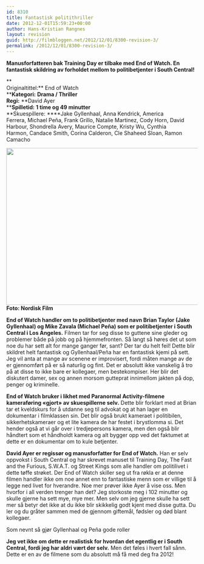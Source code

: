```yaml
---
id: 8310
title: Fantastisk politithriller
date: 2012-12-01T15:59:23+00:00
author: Hans-Kristian Rangnes
layout: revision
guid: http://filmbloggen.net/2012/12/01/8300-revision-3/
permalink: /2012/12/01/8300-revision-3/
---
```

**Manusforfatteren bak Training Day er tilbake med End of Watch. En fantastisk skildring av forholdet mellom to politibetjenter i South Central!<!--more-->**

**  
Originaltittel:** End of Watch  
****Kategori:** **Drama / Thriller**  
**Regi:** **David Ayer  
****Spilletid:** **1 time og 49 minutter**  
**Skuespillere: ****Jake Gyllenhaal, Anna Kendrick, America Ferrera, Michael Peña, Frank Grillo, Natalie Martinez, Cody Horn, David Harbour, Shondrella Avery, Maurice Compte, Kristy Wu, Cynthia Harmon, Candace Smith, Corina Calderon, Cle Shaheed Sloan, Ramon Camacho

<a href="http://filmbloggen.net/?attachment_id=8301" rel="attachment wp-att-8301"><img class="alignnone size-large wp-image-8301" src="http://filmbloggen.net/wp-content/uploads//2012/12/ichfaay3-620x413.jpg" alt="" width="620" height="413" /></a>  
**Foto: Nordisk Film**

**End of Watch handler om to politibetjenter med navn Brian Taylor (Jake Gyllenhaal) og Mike Zavala (Michael Peña) som er politibetjenter i South Central i Los Angeles.** Filmen tar for seg disse to guttene sine gleder og problemer både på jobb og på hjemmefronten. Så langt så høres det ut som noe du har sett alt for mange ganger før, sant? Der tar du helt feil! Dette blir skildret helt fantastisk og Gyllenhaal/Peña har en fantastisk kjemi på sett. Jeg vil anta at mange av scenene er improvisert, fordi måten mange av de er gjennomført på er så naturlig og fint. Det er absolutt ikke vanskelig å tro på at disse to ikke bare er kollegaer, men bestekompiser. Her blir det diskutert damer, sex og annen morsom gutteprat innimellom jakten på dop, penger og kriminelle.

**End of Watch bruker i likhet med Paranormal Activity-filmene kameraføring &laquo;gjort&raquo; av skuespillerne selv.** Dette blir forklart med at Brian tar et kveldskurs for å utdanne seg til advokat og at han lager en dokumentar i filmklassen sin. Det blir også brukt kameraet i politibilen, sikkerhetskameraer og et lite kamera de har festet i brystlomma si. Det hender også at vi går over i tredjepersons kamera, men den også blir håndtert som et håndholdt kamera og alt bygger opp ved det faktumet at dette er en dokumentar om to kule betjenter.

**David Ayer er regissør og manusforfatter for End of Watch.** Han er selv oppvokst i South Central og har skrevet manuset til Training Day, The Fast and the Furious, S.W.A.T. og Street Kings som alle handler om politilivet i dette tøffe strøket. Der End of Watch skiller seg ut fra røkla er at denne filmen handler ikke om noe annet enn to fantastiske menn som er villige til å legge ned livet for hverandre. Noe mer prøver ikke Ayer å vise oss. Men hvorfor i all verden trenger han det? Jeg storkoste meg i 102 minutter og skulle gjerne ha sett mye, mye mer. Men selv om jeg gjerne skulle ha sett mer så betyr det ikke at du ikke blir skikkelig godt kjent med disse gutta. Du ler og du gråter sammen med de gjennom giftemål, fødsler og død blant kollegaer.

Som nevnt så gjør Gyllenhaal og Peña gode roller

**Jeg vet ikke om dette er realistisk for hvordan det egentlig er i South Central, fordi jeg har aldri vært der selv.** Men det føles i hvert fall sånn. Dette er en av de filmene som du absolutt må få med deg fra 2012!

<div class="video-shortcode">
</div>